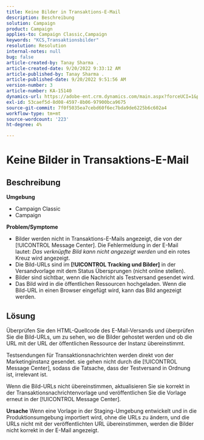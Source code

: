```yaml
---
title: Keine Bilder in Transaktions-E-Mail
description: Beschreibung
solution: Campaign
product: Campaign
applies-to: Campaign Classic,Campaign
keywords: "KCS,Transaktionsbilder"
resolution: Resolution
internal-notes: null
bug: false
article-created-by: Tanay Sharma .
article-created-date: 9/20/2022 9:33:12 AM
article-published-by: Tanay Sharma .
article-published-date: 9/20/2022 9:51:56 AM
version-number: 3
article-number: KA-15140
dynamics-url: https://adobe-ent.crm.dynamics.com/main.aspx?forceUCI=1&pagetype=entityrecord&etn=knowledgearticle&id=961ae13a-c738-ed11-9db1-002248086735
exl-id: 53caef5d-8d08-4597-8b06-97900bca9675
source-git-commit: 7f0f5035ea7cebd60f6ec7bda9de6225b6c602a4
workflow-type: tm+mt
source-wordcount: '223'
ht-degree: 4%

---
```


# Keine Bilder in Transaktions-E-Mail

## Beschreibung

<b>Umgebung</b>
- Campaign Classic
- Campaign



<b>Problem/Symptome</b>
- Bilder werden nicht in Transaktions-E-Mails angezeigt, die von der [!UICONTROL Message Center]. Die Fehlermeldung in der E-Mail lautet: *Das verknüpfte Bild kann nicht angezeigt werden* und ein rotes Kreuz wird angezeigt.
- Die Bild-URLs sind im <b>[!UICONTROL Tracking und Bilder]</b> in der Versandvorlage mit dem Status Übersprungen (nicht online stellen).
- Bilder sind sichtbar, wenn die Nachricht als Testversand gesendet wird.
- Das Bild wird in die öffentlichen Ressourcen hochgeladen. Wenn die Bild-URL in einen Browser eingefügt wird, kann das Bild angezeigt werden.



## Lösung






Überprüfen Sie den HTML-Quellcode des E-Mail-Versands und überprüfen Sie die Bild-URLs, um zu sehen, wo die Bilder gehostet werden und ob die URL mit der URL der öffentlichen Ressource der Instanz übereinstimmt.



Testsendungen für Transaktionsnachrichten werden direkt von der Marketinginstanz gesendet. sie gehen nicht durch die [!UICONTROL Message Center], sodass die Tatsache, dass der Testversand in Ordnung ist, irrelevant ist.



Wenn die Bild-URLs nicht übereinstimmen, aktualisieren Sie sie korrekt in der Transaktionsnachrichtenvorlage und veröffentlichen Sie die Vorlage erneut in der [!UICONTROL Message Center].


<b>Ursache</b>
Wenn eine Vorlage in der Staging-Umgebung entwickelt und in die Produktionsumgebung importiert wird, ohne die URLs zu ändern, und die URLs nicht mit der veröffentlichten URL übereinstimmen, werden die Bilder nicht korrekt in der E-Mail angezeigt.
